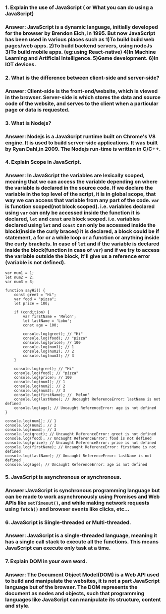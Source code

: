 ### 1. Explain the use of JavaScript ( or What you can do using a JavaScript)
### Answer: JavaScript is a dynamic language, initially developed for the browser by Brendon Eich, in 1995. But now JavaScript has been used in various places such as 1)To build build web pages/web apps. 2)To build backend servers, using nodeJs 3)To build mobile apps. (eg:using React-native) 4)In Machine Learning and Artificial Intelligence. 5)Game development. 6)In IOT devices.

### 2. What is the difference between client-side and server-side?
### Answer: Client-side is the front-end/website, which is viewed in the browser. Server-side is which stores the data and source code of the website, and serves to the client when a particular page or data is requested.

### 3. What is Nodejs?
### Answer: Nodejs is a JavaScript runtime built on Chrome's V8 engine. It is used to build server-side applications. It was built by Ryan Dahl,in 2009. The Nodejs run-time is written in C/C++.

### 4. Explain Scope in JavaScript.
### Answer: In JavaScript the variables are lexically scoped, meaning that we can access the variable depending on where the variable is declared in the source code. If we declare the variable in the top level of the script, it is in global scope, that way we can access that variable from any part of the code. `var` is function scoped(not block scoped). i.e. variables declared using `var` can only be accessed inside the function it is declared, `let` and `const` are block scoped. i.e. variables declared using `let` and `const` can only be accessed inside the block(inside the curly braces) it is declared, a block could be if statement, a for or a while loop or a function or anything inside the curly brackets. In case of `let` and if the variable is declared inside the block(function in case of `var`) and if we try to access the variable outside the block, it'll give us a reference error (variable is not defined).

```
var num1 = 1;
let num2 = 2;
var num3 = 3;

function sayHi() {
	const greet = "Hi";
    var food = "pizza";
    let price = 100;

    if (condition) {
        var firstName = 'Melon';
        let lastName = 'Lobo';
        const age = 100;

        console.log(greet); // "Hi"
	    console.log(food); // "pizza"
	    console.log(price); // 100
	    console.log(num1); // 1
	    console.log(num2); // 2
	    console.log(num3); // 3
    }

    console.log(greet); // "Hi"
    console.log(food); // "pizza"
	console.log(price); // 100
	console.log(num1); // 1
	console.log(num2); // 2
	console.log(num3); // 3
    console.log(firstName); // 'Melon'
    console.log(lastName); // Uncaught ReferenceError: lastName is not defined
    console.log(age); // Uncaught ReferenceError: age is not defined
}

console.log(num1); // 1
console.log(num2); // 2
console.log(num3); // 3
console.log(greet); // Uncaught ReferenceError: greet is not defined
console.log(food); // Uncaught ReferenceError: food is not defined
console.log(price); // Uncaught ReferenceError: price is not defined
console.log(firstName); // Uncaught ReferenceError: firstName is not defined
console.log(lastName); // Uncaught ReferenceError: lastName is not defined
console.log(age); // Uncaught ReferenceError: age is not defined
```

### 5. JavaScript is asynchronous or synchronous.
### Answer:JavaScript is synchronous programming language but can be made to work asynchronously using Promises and Web APIs like `setTimeout()`, and while making network requests using `fetch()` and browser events like clicks, etc...

### 6. JavaScript is Single-threaded or Multi-threaded.
### Answer: JavaScript is a single-threaded language, meaning it has a single call stack to execute all the functions. This means JavaScript can execute only task at a time.

### 7. Explain DOM in your own word.
### Answer: The Document Object Model(DOM) is a Web API used to build and manipulate the websites, it is not a part JavaScript language but of the browser. The DOM represents the document as nodes and objects, such that programming languages like JavaScript can manipulate its structure, content and style.
